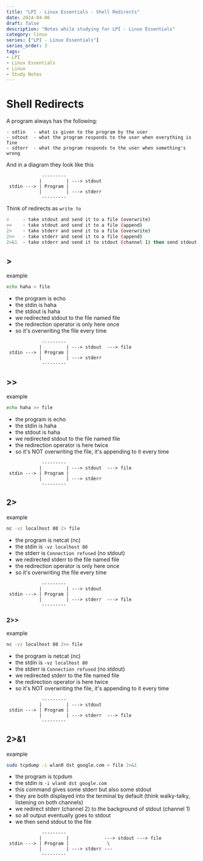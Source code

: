 ```yaml
---
title: "LPI - Linux Essentials - Shell Redirects"
date: 2024-04-06
draft: false
description: "Notes while studying for LPI - Linux Essentials"
category: linux
series: ["LPI - Linux Essentials"]
series_order: 3
tags:
- LPI
- Linux Essentials
- Linux
- Study Notes
---
```


# Shell Redirects

A program always has the following:
```
- sdtin   - what is given to the program by the user
- sdtout  - what the program responds to the user when everything is fine
- sdterr  - what the program responds to the user when something's wrong
```

And in a diagram they look like this
```
             ---------
            |         | ---> stdout
 stdin ---> | Program | 
            |         | ---> stderr
             ---------
```

Think of redirects as `write to`
```bash
>     - take stdout and send it to a file (overwrite)
>>    - take stdout and send it to a file (append)
2>    - take stderr and send it to a file (overwrite)
2>>   - take stderr and send it to a file (append)
2>&1  - take stderr and send it to stdout (channel 1) then send stdout to a file
```

## >

example
```bash
echo haha > file
```

- the program is echo
- the stdin is haha
- the stdout is haha
- we redirected stdout to the file named file
- the redirection operator is only here once
- so it's overwriting the file every time
```
             ---------
            |         | ---> stdout  ---> file
 stdin ---> | Program | 
            |         | ---> stderr
             ---------
```

## >>

example
```bash
echo haha >> file
```

- the program is echo
- the stdin is haha
- the stdout is haha
- we redirected stdout to the file named file
- the redirection operator is here twice
- so it's NOT overwriting the file, it's appending to it every time
```
             ---------
            |         | ---> stdout  ---> file
 stdin ---> | Program | 
            |         | ---> stderr
             ---------
```

## 2>

example
```bash
nc -vz localhost 80 2> file
```

- the program is netcat (nc)
- the stdin is `-vz localhost 80`
- the stderr is `Connection refused` (no stdout)
- we redirected stderr to the file named file
- the redirection operator is only here once
- so it's overwriting the file every time
```
             ---------
            |         | ---> stdout
 stdin ---> | Program | 
            |         | ---> stderr  ---> file
             ---------
```

### 2>>

example
```bash
nc -vz localhost 80 2>> file
```

- the program is netcat (nc)
- the stdin is `-vz localhost 80`
- the stderr is `Connection refused` (no stdout)
- we redirected stderr to the file named file
- the redirection operator is here twice
- so it's NOT overwriting the file, it's appending to it every time
```
             ---------
            |         | ---> stdout
 stdin ---> | Program | 
            |         | ---> stderr  ---> file
             ---------
```

## 2>&1

example
```bash
sudo tcpdump -i wlan0 dst google.com > file 2>&1

```

- the program is tcpdum
- the stdin is `-i wlan0 dst google.com`
- this command gives some stderr but also some stdout
- they are both displayed into the terminal by default (think walky-talky, listening on both channels)
- we redirect stderr (channel 2) to the background of stdout (channel 1)
- so all output eventually goes to stdout
- we then send stdout to the file
```
             ---------
            |         |             ---> stdout ---> file
 stdin ---> | Program |              \ 
            |         | ---> stderr --- 
             ---------
```
